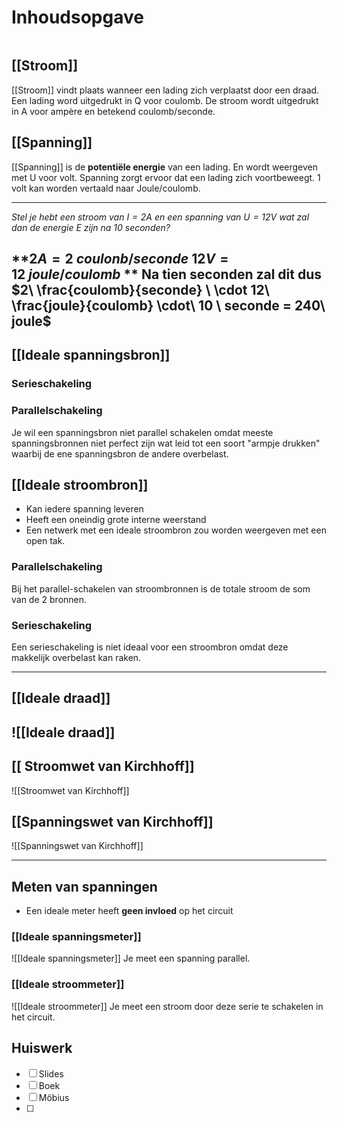 # Inhoudsopgave
```toc
```

## [[Stroom]]
[[Stroom]] vindt plaats wanneer een lading zich verplaatst door een draad. Een lading word uitgedrukt in Q voor coulomb. De stroom wordt uitgedrukt in A voor ampère en betekend coulomb/seconde.

## [[Spanning]]
[[Spanning]] is de **potentiële energie** van een lading. En wordt weergeven met U voor volt. Spanning zorgt ervoor dat een lading zich voortbeweegt. 1 volt kan worden vertaald naar Joule/coulomb.

---
*Stel je hebt een stroom van $I = 2A$ en een spanning van $U = 12V$ wat zal dan de energie E zijn na 10 seconden?*

**$2A = 2\ coulonb/seconde$
$12 V = 12 \ joule/coulomb$
**
Na tien seconden zal dit dus
$2\ \frac{coulomb}{seconde} \ \cdot 12\ \frac{joule}{coulomb} \cdot\ 10 \ seconde = 240\ joule$
---

## [[Ideale spanningsbron]]

### Serieschakeling

### Parallelschakeling
Je wil een spanningsbron niet parallel schakelen omdat meeste spanningsbronnen niet perfect zijn wat leid tot een soort "armpje drukken" waarbij de ene spanningsbron de andere overbelast.


## [[Ideale stroombron]]
- Kan iedere spanning leveren
- Heeft een oneindig grote interne weerstand
- Een netwerk met een ideale stroombron zou worden weergeven met een open tak.

### Parallelschakeling 
Bij het parallel-schakelen van stroombronnen is de totale stroom de som van de 2 bronnen.


### Serieschakeling 
Een serieschakeling is niet ideaal voor een stroombron omdat deze makkelijk overbelast kan raken.

---

## [[Ideale draad]]
![[Ideale draad]]
---
## [[ Stroomwet van Kirchhoff]]
![[Stroomwet van Kirchhoff]]

## [[Spanningswet van Kirchhoff]] 
![[Spanningswet van Kirchhoff]]

---

## Meten van spanningen 
- Een ideale meter heeft **geen invloed** op het circuit

### [[Ideale spanningsmeter]]
![[Ideale spanningsmeter]]
Je meet een spanning parallel.

### [[Ideale stroommeter]]
![[Ideale stroommeter]]
Je meet een stroom door deze serie te schakelen in het circuit.

## Huiswerk 
- [ ] Slides
- [ ] Boek
- [ ] Möbius
- [ ] 